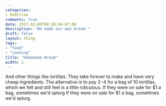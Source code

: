 ```yaml
---
categories:
- Debtfree
comments: true
date: 2017-03-08T08:20:04-07:00
description: "We made our won bread."
draft: false
layout: thing
tags:
- "food"
- "cooking"
title: "Homemade Bread"
width: 1
---
```


And other things like tortillas.  They take forever to make and have very cheap ingredients.  The alternative is to pay $2-$4 for a bag of 10 tortillas, which we felt and still feel is a little ridiculous.  If they were on sale for $1 a bag, sometimes we'd splurg  If they were on sale for $1 a bag, sometimes we'd splurg.

